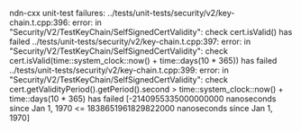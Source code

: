 ndn-cxx unit-test failures: 
../tests/unit-tests/security/v2/key-chain.t.cpp:396: error: in "Security/V2/TestKeyChain/SelfSignedCertValidity": check cert.isValid() has failed
../tests/unit-tests/security/v2/key-chain.t.cpp:397: error: in "Security/V2/TestKeyChain/SelfSignedCertValidity": check cert.isValid(time::system_clock::now() + time::days(10 * 365)) has failed
../tests/unit-tests/security/v2/key-chain.t.cpp:399: error: in "Security/V2/TestKeyChain/SelfSignedCertValidity": check cert.getValidityPeriod().getPeriod().second > time::system_clock::now() + time::days(10 * 365) has failed [-2140955335000000000 nanoseconds since Jan 1, 1970 <= 1838651961829822000 nanoseconds since Jan 1, 1970]